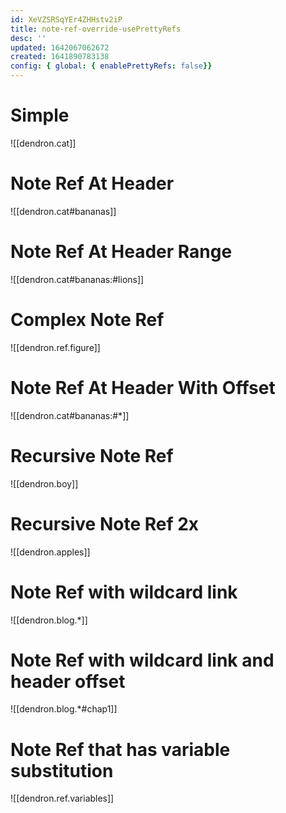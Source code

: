 ```yaml
---
id: XeVZSRSqYEr4ZHHstv2iP
title: note-ref-override-usePrettyRefs
desc: ''
updated: 1642067062672
created: 1641890783138
config: { global: { enablePrettyRefs: false}}
---
```


# Simple

![[dendron.cat]]

# Note Ref At Header

![[dendron.cat#bananas]]

# Note Ref At Header Range

![[dendron.cat#bananas:#lions]]

# Complex Note Ref

![[dendron.ref.figure]]

# Note Ref At Header With Offset

![[dendron.cat#bananas:#*]]

# Recursive Note Ref

![[dendron.boy]]

# Recursive Note Ref 2x

![[dendron.apples]]

# Note Ref with wildcard link

![[dendron.blog.*]]

# Note Ref with wildcard link and header offset

![[dendron.blog.*#chap1]]

# Note Ref that has variable substitution

![[dendron.ref.variables]]
